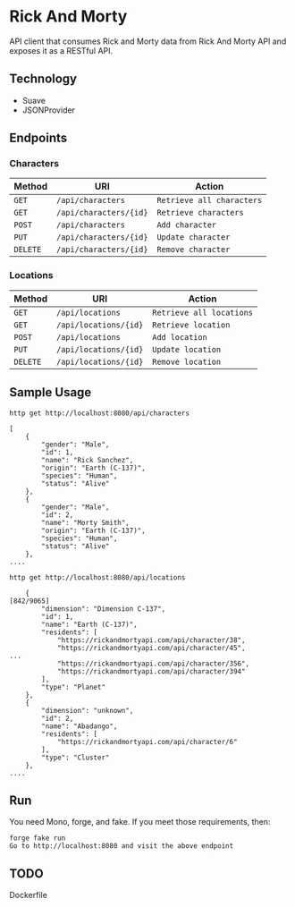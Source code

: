 # Rick And Morty

API client that consumes Rick and Morty data from Rick And Morty API and
exposes it as a RESTful API.

Technology
----------
* Suave
* JSONProvider

Endpoints
---------

### Characters
| Method     | URI                              | Action                                      |
|------------|----------------------------------|---------------------------------------------|
| `GET`      | `/api/characters`                | `Retrieve all characters`                   |
| `GET`      | `/api/characters/{id}`           | `Retrieve characters`                       |
| `POST`     | `/api/characters`                | `Add character`                             |
| `PUT`      | `/api/characters/{id}`           | `Update character`                          |
| `DELETE`   | `/api/characters/{id}`           | `Remove character`                          |

### Locations
| Method     | URI                              | Action                                     |
|------------|----------------------------------|--------------------------------------------|
| `GET`      | `/api/locations`                 | `Retrieve all locations`                   |
| `GET`      | `/api/locations/{id}`            | `Retrieve location`                        |
| `POST`     | `/api/locations`                 | `Add location`                             |
| `PUT`      | `/api/locations/{id}`            | `Update location`                          |
| `DELETE`   | `/api/locations/{id}`            | `Remove location`                          |


Sample Usage
---------------

`http get http://localhost:8080/api/characters`
```
[
    {
        "gender": "Male", 
        "id": 1, 
        "name": "Rick Sanchez", 
        "origin": "Earth (C-137)", 
        "species": "Human", 
        "status": "Alive"
    }, 
    {
        "gender": "Male", 
        "id": 2, 
        "name": "Morty Smith", 
        "origin": "Earth (C-137)", 
        "species": "Human", 
        "status": "Alive"
    }, 
....
```
`http get http://localhost:8080/api/locations`
```
    {                                                                                                                                                           [842/9065]
        "dimension": "Dimension C-137", 
        "id": 1, 
        "name": "Earth (C-137)", 
        "residents": [
            "https://rickandmortyapi.com/api/character/38", 
            "https://rickandmortyapi.com/api/character/45", 
...
            "https://rickandmortyapi.com/api/character/356", 
            "https://rickandmortyapi.com/api/character/394"
        ], 
        "type": "Planet"
    }, 
    {
        "dimension": "unknown", 
        "id": 2, 
        "name": "Abadango", 
        "residents": [
            "https://rickandmortyapi.com/api/character/6"
        ], 
        "type": "Cluster"
    }, 
....
```

Run
---

You need Mono, forge, and fake. If you meet those requirements, then:

```
forge fake run
Go to http://localhost:8080 and visit the above endpoint
```

TODO
----
Dockerfile

